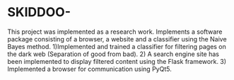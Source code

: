 # SKIDDOO-
This project was implemented as a research work. Implements a software package consisting of a browser, a website and a classifier using the Naive Bayes method. 1)Implemented and trained a classifier for filtering pages on the dark web (Separation of good from bad). 2) A search engine site has been implemented to display filtered content using the Flask framework. 3) Implemented a browser for communication using PyQt5.
